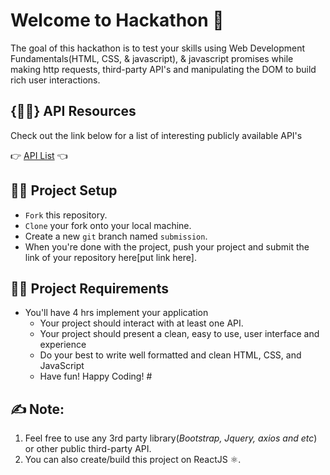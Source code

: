 # Welcome to Hackathon 👋  
The goal of this hackathon is to test your skills using Web Development Fundamentals(HTML, CSS, & javascript), & javascript promises while making http requests, third-party API's and manipulating the DOM to build rich user interactions. 

## {🐱‍👤} API Resources

Check out the link below for a list of interesting publicly available API's

👉 [API List](https://github.com/public-apis/public-apis) 👈

## 🐱‍💻 Project Setup 

-   `Fork`  this repository.
-   `Clone`  your fork onto your local machine.
-   Create a new  `git`  branch named  `submission`.
-   When you're done with the project, push your project and submit the link of your repository here[put link here].


## 🐱‍🏍 Project Requirements 

-   You'll have 4 hrs implement your application
    -   Your project should interact with at least one API.
    -   Your project should present a clean, easy to use, user interface and experience
    -   Do your best to write well formatted and clean HTML, CSS, and JavaScript 
    -   Have fun! Happy Coding! # 


## **✍️ Note:** 

 1. Feel free to use any 3rd party library(*Bootstrap, Jquery, axios and etc*) or other  public third-party API.
 2. You can also create/build this project on ReactJS ⚛️.
 

